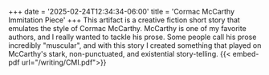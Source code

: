 +++
date = '2025-02-24T12:34:34-06:00'
title = 'Cormac McCarthy Immitation Piece'
+++
This artifact is a creative fiction short story that emulates the style of Cormac McCarthy. McCarthy is one of my favorite authors, and I really wanted to tackle his prose. Some people call his prose incredibly "muscular", and with this story I created something that played on McCarthy's stark, non-punctuated, and existential story-telling. 
{{< embed-pdf url="/writing/CMI.pdf">}}

